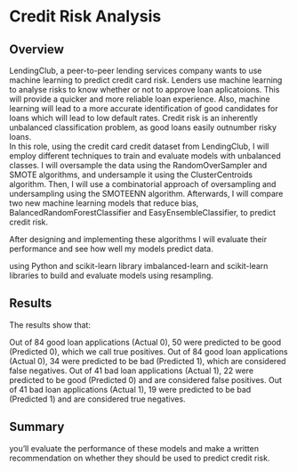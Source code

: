 # Credit Risk Analysis
## Overview
LendingClub, a peer-to-peer lending services company wants to use machine learning to predict credit card risk. Lenders use machine learning to analyse risks to know whether or not to approve loan aplicatoions. This will provide a quicker and more reliable loan experience. Also, machine learning will lead to a more accurate identification of good candidates for loans which will lead to low default rates. Credit risk is an inherently unbalanced classification problem, as good loans easily outnumber risky loans.  
In this role, using the credit card credit dataset from LendingClub, I will employ different techniques to train and evaluate models with unbalanced classes. I will oversample the data using the RandomOverSampler and SMOTE algorithms, and undersample it using the ClusterCentroids algorithm. Then, I will use a combinatorial approach of oversampling and undersampling using the SMOTEENN algorithm.  Afterwards, I will compare two new machine learning models that reduce bias, BalancedRandomForestClassifier and EasyEnsembleClassifier, to predict credit risk. 

After designing and implementing these algorithms I will evaluate their performance and see how well my models predict data.






 using Python and scikit-learn library 
imbalanced-learn and scikit-learn libraries to build and evaluate models using resampling.

 



## Results
The results show that:

Out of 84 good loan applications (Actual 0), 50 were predicted to be good (Predicted 0), which we call true positives.
Out of 84 good loan applications (Actual 0), 34 were predicted to be bad (Predicted 1), which are considered false negatives.
Out of 41 bad loan applications (Actual 1), 22 were predicted to be good (Predicted 0) and are considered false positives.
Out of 41 bad loan applications (Actual 1), 19 were predicted to be bad (Predicted 1) and are considered true negatives.



## Summary

you’ll evaluate the performance of these models and make a written recommendation on whether they should be used to predict credit risk.
